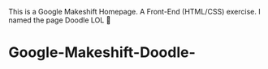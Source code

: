 This is a Google Makeshift Homepage. A Front-End (HTML/CSS) exercise.
I named the page Doodle LOL 🤭
# Google-Makeshift-Doodle-
